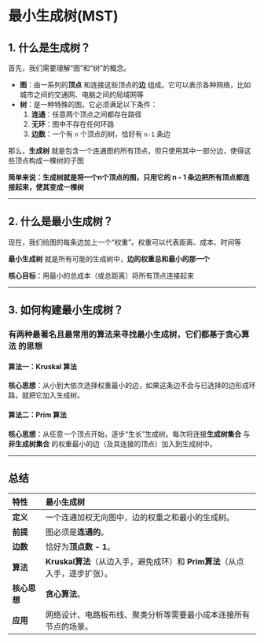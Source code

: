 # 最小生成树(MST)

## 1. 什么是生成树？

首先，我们需要理解“图”和“树”的概念。

* **图**：由一系列的**顶点** 和连接这些顶点的**边** 组成。它可以表示各种网络，比如城市之间的交通网、电脑之间的局域网等
* **树**：是一种特殊的图，它必须满足以下条件：
  1. **连通**：任意两个顶点之间都存在路径
  2. **无环**：图中不存在任何环路
  3. **边数**：一个有 `n` 个顶点的树，恰好有 `n-1` 条边

那么，**生成树** 就是包含一个连通图的所有顶点，但只使用其中一部分边，使得这些顶点构成一棵树的子图

**简单来说：生成树就是将一个n个顶点的图，只用它的 n - 1 条边把所有顶点都连接起来，使其变成一棵树**

---

## 2. 什么是最小生成树？

现在，我们给图的每条边加上一个“权重”。权重可以代表距离、成本、时间等

**最小生成树** 就是所有可能的生成树中，**边的权重总和最小的那一个**

**核心目标**：用最小的总成本（或总距离）将所有顶点连接起来

---

## 3. 如何构建最小生成树？

### 有两种最著名且最常用的算法来寻找最小生成树，它们都基于贪心算法 的思想

#### 算法一：Kruskal 算法

**核心思想**：从小到大依次选择权重最小的边，如果这条边不会与已选择的边形成环路，就把它加入生成树。

#### 算法二：Prim 算法

**核心思想**：从任意一个顶点开始，逐步“生长”生成树。每次将连接**生成树集合** 与**非生成树集合** 的权重最小的边（及其连接的顶点）加入到生成树中。

---

## 总结

| 特性               | 最小生成树                                                                               |
| :----------------- | :--------------------------------------------------------------------------------------- |
| **定义**     | 一个连通加权无向图中，边的权重之和最小的生成树。                                         |
| **前提**     | 图必须是**连通的**。                                                               |
| **边数**     | 恰好为**顶点数 - 1**。                                                             |
| **算法**     | **Kruskal算法**（从边入手，避免成环）和 **Prim算法**（从点入手，逐步扩张）。 |
| **核心思想** | **贪心算法**。                                                                     |
| **应用**     | 网络设计、电路板布线、聚类分析等需要最小成本连接所有节点的场景。                         |
